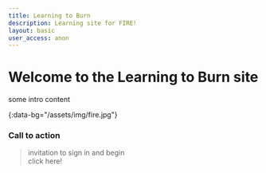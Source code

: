 ```yaml
---
title: Learning to Burn
description: Learning site for FIRE!
layout: basic
user_access: anon
---
```


# Welcome to the Learning to Burn site

some intro content

{:data-bg="/assets/img/fire.jpg"}
### Call to action 

> invitation to sign in and begin  
> click here!
